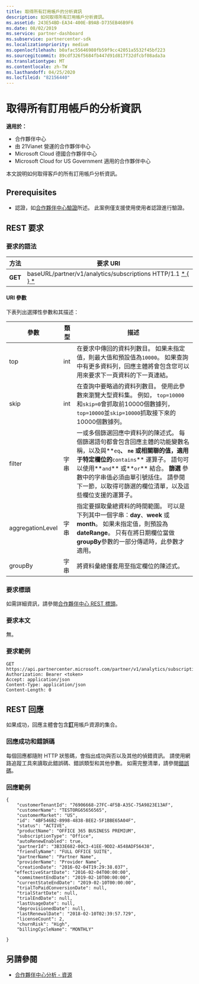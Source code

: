```yaml
---
title: 取得所有訂用帳戶的分析資訊
description: 如何取得所有訂用帳戶分析資訊。
ms.assetid: 243E54BD-EA34-400E-B9AB-D735EB46B9F6
ms.date: 08/02/2019
ms.service: partner-dashboard
ms.subservice: partnercenter-sdk
ms.localizationpriority: medium
ms.openlocfilehash: b0afac55646980fb59f9cc42051a5532f45bf223
ms.sourcegitcommit: 89cdf326f5684fb447d91d817f32dfcbf08ada3a
ms.translationtype: MT
ms.contentlocale: zh-TW
ms.lasthandoff: 04/25/2020
ms.locfileid: "82156440"
---
```

# <a name="get-all-subscription-analytics-information"></a>取得所有訂用帳戶的分析資訊

**適用於：**

- 合作夥伴中心
- 由 21Vianet 營運的合作夥伴中心
- Microsoft Cloud 德國合作夥伴中心
- Microsoft Cloud for US Government 適用的合作夥伴中心

本文說明如何取得客戶的所有訂用帳戶分析資訊。

## <a name="prerequisites"></a>Prerequisites

- 認證，如[合作夥伴中心驗證](partner-center-authentication.md)所述。 此案例僅支援使用使用者認證進行驗證。

## <a name="rest-request"></a>REST 要求

### <a name="request-syntax"></a>要求的語法

| 方法 | 要求 URI |
|--------|-------------|
| **GET** | baseURL/partner/v1/analytics/subscriptions HTTP/1.1 [* \{ \} *](partner-center-rest-urls.md) |

#### <a name="uri-parameters"></a>URI 參數

下表列出選擇性參數和其描述：

| 參數 | 類型 |  描述 |
|-----------|------|--------------|
| top | int | 在要求中傳回的資料列數目。 如果未指定值，則最大值和預設值為`10000`。 如果查詢中有更多資料列，回應主體將會包含您可以用來要求下一頁資料的下一頁連結。 |
| skip | int | 在查詢中要略過的資料列數目。 使用此參數來瀏覽大型資料集。 例如， `top=10000`和`skip=0`會抓取前10000個數據列， `top=10000`並`skip=10000`抓取接下來的10000個數據列。 |
| filter | 字串 | 一或多個篩選回應中資料列的陳述式。 每個篩選語句都會包含回應主體的功能變數名稱，以及與**`eq`**、 **`ne`** 或相關聯的值，適用于特定欄位的**`contains`** 運算子。 語句可以使用**`and`** 或**`or`** 結合。 **篩選** 參數中的字串值必須由單引號括住。 請參閱下一節，以取得可篩選的欄位清單，以及這些欄位支援的運算子。 |
| aggregationLevel | 字串 | 指定要擷取彙總資料的時間範圍。 可以是下列其中一個字串：**day**、**week** 或 **month**。 如果未指定值，則預設為**dateRange**。 只有在將日期欄位當做**groupBy**參數的一部分傳遞時，此參數才適用。 |
| groupBy | 字串 | 將資料彙總僅套用至指定欄位的陳述式。 |

### <a name="request-headers"></a>要求標頭

如需詳細資訊，請參閱[合作夥伴中心 REST 標頭](headers.md)。

### <a name="request-body"></a>要求本文

無。

### <a name="request-example"></a>要求範例

```http
GET https://api.partnercenter.microsoft.com/partner/v1/analytics/subscriptions
Authorization: Bearer <token>
Accept: application/json
Content-Type: application/json
Content-Length: 0
```

## <a name="rest-response"></a>REST 回應

如果成功，回應主體會包含[**訂**](partner-center-analytics-resources.md#subscription-resource)用帳戶資源的集合。

### <a name="response-success-and-error-codes"></a>回應成功和錯誤碼

每個回應都隨附 HTTP 狀態碼，會指出成功與否以及其他的偵錯資訊。 請使用網路追蹤工具來讀取此錯誤碼、錯誤類型和其他參數。 如需完整清單，請參閱[錯誤碼](error-codes.md)。

### <a name="response-example"></a>回應範例

```http
{
    "customerTenantId": "76906668-27FC-4F5B-A35C-75A9823E13AF",
    "customerName": "TESTORG65656565",
    "customerMarket": "US",
    "id": "4BF546B2-8998-4838-BEE2-5F1BBE65A04F",
    "status": "ACTIVE",
    "productName": "OFFICE 365 BUSINESS PREMIUM",
    "subscriptionType": "Office",
    "autoRenewEnabled": true,
    "partnerId": "3B33E682-00C3-41EE-9DD2-A548ADF56438",
    "friendlyName": "FULL OFFICE SUITE",
    "partnerName": "Partner Name",
    "providerName": "Provider Name",
    "creationDate": "2016-02-04T19:29:38.037",
   "effectiveStartDate": "2016-02-04T00:00:00",
    "commitmentEndDate": "2019-02-10T00:00:00",
    "currentStateEndDate": "2019-02-10T00:00:00",
    "trialToPaidConversionDate": null,
    "trialStartDate": null,
    "trialEndDate": null,
    "lastUsageDate": null,
    "deprovisionedDate": null,
    "lastRenewalDate": "2018-02-10T02:39:57.729",
    "licenseCount": 2,
    "churnRisk": "High",
    "billingCycleName": "MONTHLY"

}
```

## <a name="see-also"></a>另請參閱

- [合作夥伴中心分析 - 資源](partner-center-analytics-resources.md)
